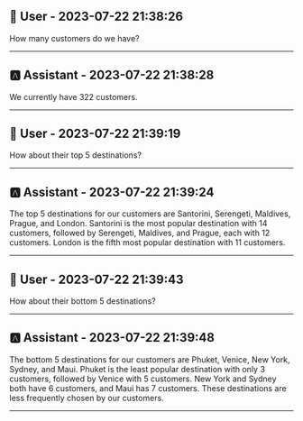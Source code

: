 
## 👤 User - 2023-07-22 21:38:26

How many customers do we have?

---

## 🅰️ Assistant - 2023-07-22 21:38:28

We currently have 322 customers.

---

## 👤 User - 2023-07-22 21:39:19

How about their top 5 destinations?

---

## 🅰️ Assistant - 2023-07-22 21:39:24

The top 5 destinations for our customers are Santorini, Serengeti, Maldives, Prague, and London. Santorini is the most popular destination with 14 customers, followed by Serengeti, Maldives, and Prague, each with 12 customers. London is the fifth most popular destination with 11 customers.

---

## 👤 User - 2023-07-22 21:39:43

How about their bottom 5 destinations?

---

## 🅰️ Assistant - 2023-07-22 21:39:48

The bottom 5 destinations for our customers are Phuket, Venice, New York, Sydney, and Maui. Phuket is the least popular destination with only 3 customers, followed by Venice with 5 customers. New York and Sydney both have 6 customers, and Maui has 7 customers. These destinations are less frequently chosen by our customers.

---
